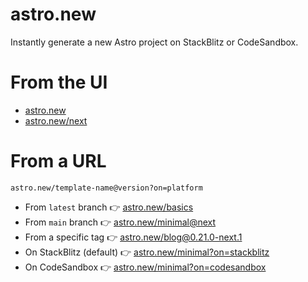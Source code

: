 # astro.new

Instantly generate a new Astro project on StackBlitz or CodeSandbox.

# From the UI

- [astro.new](https://astro.new)
- [astro.new/next](https://astro.new/next)

# From a URL

`astro.new/template-name@version?on=platform`

- From `latest` branch 👉 [astro.new/basics](https://astro.new/basics)
- From `main` branch 👉 [astro.new/minimal@next](https://astro.new/minimal@next)
- From a specific tag 👉 [astro.new/blog@0.21.0-next.1](https://astro.new/blog@0.21.0-next.1)
- On StackBlitz (default) 👉 [astro.new/minimal?on=stackblitz](https://astro.new/minimal?on=stackblitz)
- On CodeSandbox 👉 [astro.new/minimal?on=codesandbox](https://astro.new/minimal?on=codesandbox)
